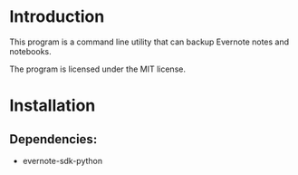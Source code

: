 Introduction
============
This program is a command line utility that can backup Evernote notes and notebooks.

The program is licensed under the MIT license.

Installation
============
## Dependencies:
* evernote-sdk-python
